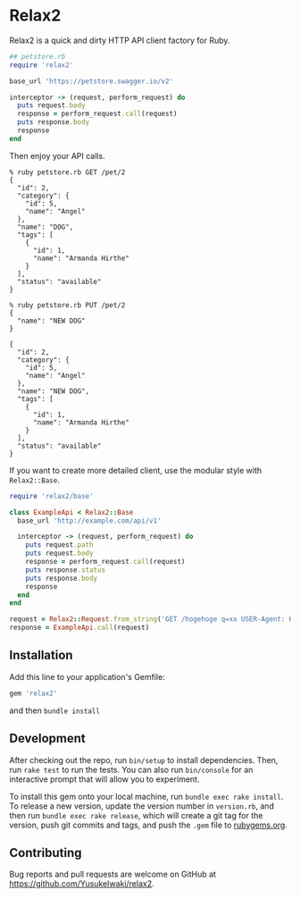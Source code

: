 # Relax2

Relax2 is a quick and dirty HTTP API client factory for Ruby.

```ruby
## petstore.rb
require 'relax2'

base_url 'https://petstore.swagger.io/v2'

interceptor -> (request, perform_request) do
  puts request.body
  response = perform_request.call(request)
  puts response.body
  response
end
```

Then enjoy your API calls.

```
% ruby petstore.rb GET /pet/2
{
  "id": 2,
  "category": {
    "id": 5,
    "name": "Angel"
  },
  "name": "DOG",
  "tags": [
    {
      "id": 1,
      "name": "Armanda Hirthe"
    }
  ],
  "status": "available"
}
```

```
% ruby petstore.rb PUT /pet/2
{
  "name": "NEW DOG"
}

{
  "id": 2,
  "category": {
    "id": 5,
    "name": "Angel"
  },
  "name": "NEW DOG",
  "tags": [
    {
      "id": 1,
      "name": "Armanda Hirthe"
    }
  ],
  "status": "available"
}
```

If you want to create more detailed client, use the modular style with `Relax2::Base`.

```ruby
require 'relax2/base'

class ExampleApi < Relax2::Base
  base_url 'http://example.com/api/v1'

  interceptor -> (request, perform_request) do
    puts request.path
    puts request.body
    response = perform_request.call(request)
    puts response.status
    puts response.body
    response
  end
end

request = Relax2::Request.from_string('GET /hogehoge q=xx USER-Agent: Hoge/1.23')
response = ExampleApi.call(request)
```




## Installation

Add this line to your application's Gemfile:

```ruby
gem 'relax2'
```

and then `bundle install`

## Development

After checking out the repo, run `bin/setup` to install dependencies. Then, run `rake test` to run the tests. You can also run `bin/console` for an interactive prompt that will allow you to experiment.

To install this gem onto your local machine, run `bundle exec rake install`. To release a new version, update the version number in `version.rb`, and then run `bundle exec rake release`, which will create a git tag for the version, push git commits and tags, and push the `.gem` file to [rubygems.org](https://rubygems.org).

## Contributing

Bug reports and pull requests are welcome on GitHub at https://github.com/YusukeIwaki/relax2.
